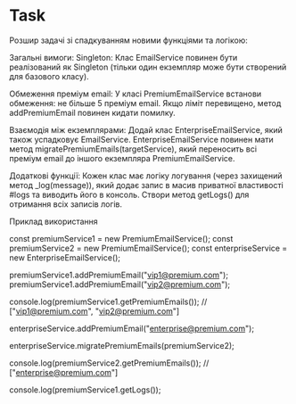 # Task

Розшир задачі зі спадкуванням новими функціями та логікою:

Загальні вимоги:
Singleton:
Клас EmailService повинен бути реалізований як Singleton (тільки один екземпляр може бути створений для базового класу).

Обмеження преміум email:
У класі PremiumEmailService встанови обмеження: не більше 5 преміум email. Якщо ліміт перевищено, метод addPremiumEmail повинен кидати помилку.

Взаємодія між екземплярами:
Додай клас EnterpriseEmailService, який також успадковує EmailService.
EnterpriseEmailService повинен мати метод migratePremiumEmails(targetService), який переносить всі преміум email до іншого екземпляра PremiumEmailService.

Додаткові функції:
Кожен клас має логіку логування (через захищений метод _log(message)), який додає запис в масив приватної властивості #logs та виводить його в консоль.
Створи метод getLogs() для отримання всіх записів логів.

Приклад використання

const premiumService1 = new PremiumEmailService();
const premiumService2 = new PremiumEmailService();
const enterpriseService = new EnterpriseEmailService();

premiumService1.addPremiumEmail("vip1@premium.com");
premiumService1.addPremiumEmail("vip2@premium.com");

console.log(premiumService1.getPremiumEmails());
// ["vip1@premium.com", "vip2@premium.com"]

enterpriseService.addPremiumEmail("enterprise@premium.com");

enterpriseService.migratePremiumEmails(premiumService2);

console.log(premiumService2.getPremiumEmails());
// ["enterprise@premium.com"]

console.log(premiumService1.getLogs());
